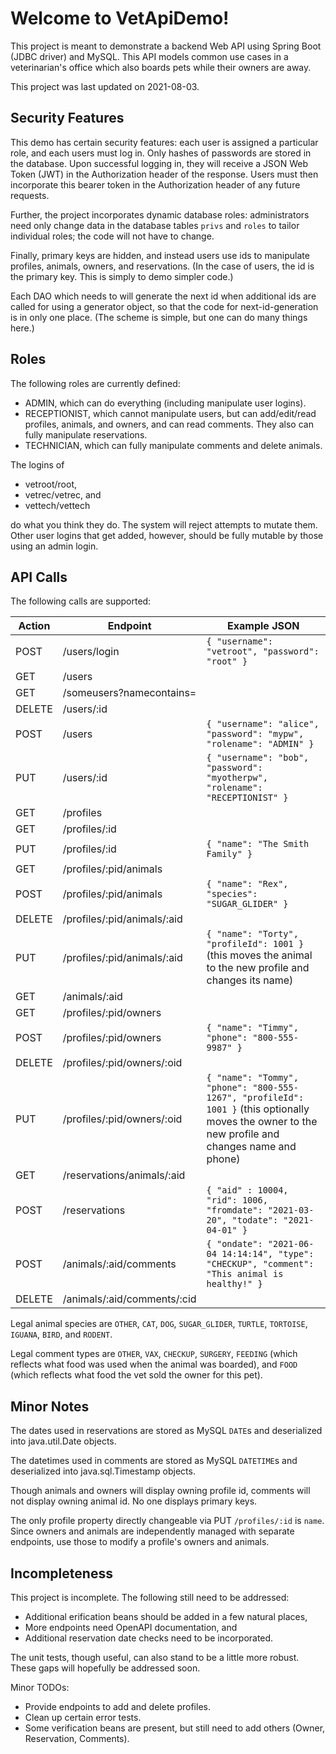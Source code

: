 # Welcome to VetApiDemo!
This project is meant to demonstrate a backend Web API using Spring Boot (JDBC driver) and MySQL. This API models common use cases in a veterinarian's office which also boards pets while their owners are away.

This project was last updated on 2021-08-03.

## Security Features
This demo has certain security features: each user is assigned a particular role, and each users must log in. Only hashes of passwords are stored in the database. 
Upon successful logging in, they will receive a JSON Web Token (JWT) in the Authorization header of the response. Users must then incorporate this bearer token in the Authorization header of any future requests.

Further, the project incorporates dynamic database roles: administrators need only change data in the database tables `privs` and `roles` to tailor individual roles; the code will not have to change.

Finally, primary keys are hidden, and instead users use ids to manipulate profiles, animals, owners, and reservations. (In the case of users, the id is the primary key. This is simply to demo simpler code.) 

Each DAO which needs to will generate the next id when additional ids are called for using a generator object, so that the code for next-id-generation is in only one place. (The scheme is simple, but one can do many things here.)

## Roles

The following roles are currently defined:
- ADMIN, which can do everything (including manipulate user logins).
- RECEPTIONIST, which cannot manipulate users, but can add/edit/read profiles, animals, and owners, and can read comments. They also can fully manipulate reservations.
- TECHNICIAN, which can fully manipulate comments and delete animals.

The logins of
- vetroot/root,
- vetrec/vetrec, and
- vettech/vettech

do what you think they do. The system will reject attempts to mutate them. Other user logins that get added, however, should be fully mutable by those using an admin login.

## API Calls

The following calls are supported:

| Action | Endpoint | Example JSON |
|--|--|--|
| POST | /users/login | `{ "username": "vetroot", "password": "root" }` |
| GET | /users |  |
| GET | /someusers?namecontains= |  |
| DELETE | /users/:id | |
| POST | /users | `{ "username": "alice", "password": "mypw", "rolename": "ADMIN" }`|
| PUT | /users/:id | `{ "username": "bob", "password": "myotherpw", "rolename": "RECEPTIONIST" }`|
| GET | /profiles | |
| GET | /profiles/:id | |
| PUT | /profiles/:id | `{ "name": "The Smith Family" }` |
| GET | /profiles/:pid/animals | |
| POST | /profiles/:pid/animals | `{ "name": "Rex", "species": "SUGAR_GLIDER" }` |
| DELETE | /profiles/:pid/animals/:aid | |
| PUT | /profiles/:pid/animals/:aid | `{ "name": "Torty", "profileId": 1001 }` (this moves the animal to the new profile and changes its name)|
| GET | /animals/:aid | |
| GET | /profiles/:pid/owners | |
| POST | /profiles/:pid/owners | `{ "name": "Timmy", "phone": "800-555-9987" }` |
| DELETE | /profiles/:pid/owners/:oid | |
| PUT | /profiles/:pid/owners/:oid | `{ "name": "Tommy", "phone": "800-555-1267", "profileId": 1001 }` (this optionally moves the owner to the new profile and changes name and phone)|
| GET | /reservations/animals/:aid | |
| POST | /reservations | `{ "aid" : 10004, "rid": 1006, "fromdate": "2021-03-20", "todate": "2021-04-01" }` |
| POST | /animals/:aid/comments | `{ "ondate": "2021-06-04 14:14:14", "type": "CHECKUP", "comment": "This animal is healthy!" }` |
| DELETE | /animals/:aid/comments/:cid | |

Legal animal species are `OTHER`, `CAT`, `DOG`, `SUGAR_GLIDER`, `TURTLE`, `TORTOISE`, `IGUANA`, `BIRD`, and `RODENT`.

Legal comment types are `OTHER`, `VAX`, `CHECKUP`, `SURGERY`, `FEEDING` (which reflects what food was used when the animal was boarded), and `FOOD` (which reflects what food the vet sold the owner for this pet).

## Minor Notes

The dates used in reservations are stored as MySQL `DATE`s and deserialized into java.util.Date objects.

The datetimes used in comments are stored as MySQL `DATETIME`s and deserialized into java.sql.Timestamp objects. 

Though animals and owners will display owning profile id, comments will not display owning animal id. No one displays primary keys.

The only profile property directly changeable via PUT `/profiles/:id` is `name`. Since owners and animals are independently managed with separate endpoints, use those to modify a profile's owners and animals.

## Incompleteness

This project is incomplete. The following still need to be addressed:
- Additional erification beans should be added in a few natural places,
- More endpoints need OpenAPI documentation, and
- Additional reservation date checks need to be incorporated.

The unit tests, though useful, can also stand to be a little more robust. 
These gaps will hopefully be addressed soon.

Minor TODOs:
- Provide endpoints to add and delete profiles.
- Clean up certain error tests.
- Some verification beans are present, but still need to add others (Owner, Reservation, Comments).
